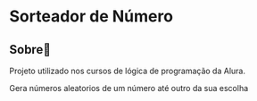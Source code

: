 <h1>Sorteador de Número</h1>

<h2>Sobre📰</h2>
<p>Projeto utilizado nos cursos de lógica de programação da Alura.</p>
<p>Gera números aleatorios de um número até outro da sua escolha</p>
